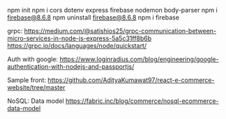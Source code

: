 npm init
npm i cors dotenv express firebase nodemon body-parser
npm i firebase@8.6.8
npm uninstall firebase@8.6.8
npm i firebase


grpc:   https://medium.com/@satishios25/grpc-communication-between-micro-services-in-node-js-express-5a5c31ff8b6b
        https://grpc.io/docs/languages/node/quickstart/ 

Auth with google:
        https://www.loginradius.com/blog/engineering/google-authentication-with-nodejs-and-passportjs/

Sample front:
        https://github.com/AdityaKumawat97/react-e-commerce-website/tree/master

NoSQL: Data model
        https://fabric.inc/blog/commerce/nosql-ecommerce-data-model